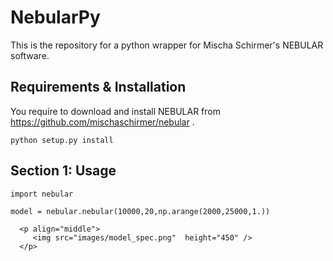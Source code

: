 # NebularPy

  This is the repository for a python wrapper for Mischa Schirmer's NEBULAR software.

 ## Requirements & Installation

  You require to download and install NEBULAR from https://github.com/mischaschirmer/nebular .


  ```
  python setup.py install
  ```


 ##  Section 1:  Usage

```
import nebular

model = nebular.nebular(10000,20,np.arange(2000,25000,1.))

  <p align="middle">
     <img src="images/model_spec.png"  height="450" />
  </p>
```

